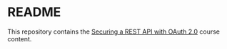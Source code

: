 # README

This repository contains the [Securing a REST API with OAuth 2.0](https://spring.academy/courses/spring-academy-secure-rest-api-oauth2) course content.